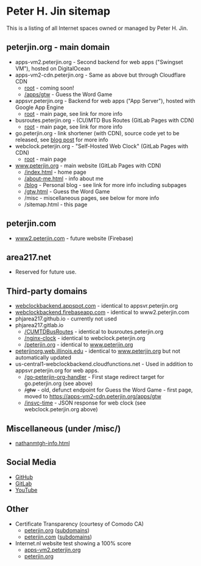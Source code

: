 # Peter H. Jin sitemap

This is a listing of all Internet spaces owned or managed by Peter H. Jin.

## peterjin.org - main domain

- apps-vm2.peterjin.org - Second backend for web apps \("Swingset VM"), hosted
on DigitalOcean
- apps-vm2-cdn.peterjin.org - Same as above but through Cloudflare CDN
  - [root](https://apps-vm2-cdn.peterjin.org) - coming soon!
  - [/apps/gtw](https://apps-vm2-cdn.peterjin.org/apps/gtw) - Guess the Word Game
- appsvr.peterjin.org - Backend for web apps \("App Server"), hosted with
Google App Engine
  - [root](https://appsvr.peterjin.org) - main page, see link for more info
- busroutes.peterjin.org - \(CU)MTD Bus Routes \(GitLab Pages with CDN)
  - [root](https://busroutes.peterjin.org) - main page, see link for more info
- go.peterjin.org - link shortener \(with CDN), source code yet to be released, see
[blog post](https://www.peterjin.org/blog/welcome.html) for more info
- webclock.peterjin.org - "Self-Hosted Web Clock" \(GitLab Pages with CDN)
  - [root](https://webclock.peterjin.org) - main page
- www.peterjin.org - main website \(GitLab Pages with CDN)
  - [/index.html](https://www.peterjin.org/index.html) - home page
  - [/about-me.html](https://www.peterjin.org/about-me.html) - info about me
  - [/blog](https://www.peterjin.org/blog/) - Personal blog - see link for
  more info including subpages
  - [/gtw.html](https://www.peterjin.org/gtw.html) - Guess the Word Game
  - /misc - miscellaneous pages, see below for more info
  - /sitemap.html - this page

## peterjin.com

- [www2.peterjin.com](https://www2.peterjin.com) - future website \(Firebase)

## area217.net

- Reserved for future use.

## Third-party domains

- [webclockbackend.appspot.com](https://webclockbackend.appspot.com) - identical
to appsvr.peterjin.org
- [webclockbackend.firebaseapp.com](https://webclockbackend.firebaseapp.com) -
identical to www2.peterjin.com
- phjarea217.github.io - currently not used
- phjarea217.gitlab.io
  - [/CUMTDBusRoutes](https://phjarea217.gitlab.io/CUMTDBusRoutes/) - identical
  to busroutes.peterjin.org
  - [/nginx-clock](https://phjarea217.gitlab.io/nginx-clock/) - identical to
  webclock.peterjin.org
  - [/peterjin.org](https://phjarea217.gitlab.io/peterjin.org/) - identical to
  www.peterjin.org
- [peterjinorg.web.illinois.edu](https://peterjinorg.web.illinois.edu) -
identical to www.peterjin.org but not automatically updated
- us-central1-webclockbackend.cloudfunctions.net - Used in addition to
appsvr.peterjin.org for web apps.
  - [/go-peterjin-org-handler](https://us-central1-webclockbackend.cloudfunctions.net/go-peterjin-org-handler) -
  First stage redirect target for go.peterjin.org \(see above)
  - ~~/gtw~~ - old, defunct endpoint for Guess the Word Game - first page,
moved to https://apps-vm2-cdn.peterjin.org/apps/gtw
  - [/insvc-time](https://us-central1-webclockbackend.cloudfunctions.net/insvc-time) -
  JSON response for web clock \(see webclock.peterjin.org above)

## Miscellaneous \(under /misc/)

- [nathanmtgh-info.html](https://www.peterjin.org/misc/nathanmtgh-info.html)

## Social Media

- [GitHub](https://github.com/PHJArea217)
- [GitLab](https://gitlab.com/PHJArea217)
- [YouTube](https://go.peterjin.org/youtube)
  
## Other

* Certificate Transparency \(courtesy of Comodo CA)
  - [peterjin.org](https://crt.sh/?q=peterjin.org)
  \([subdomains](https://crt.sh/?q=%25.peterjin.org))
  - [peterjin.com](https://crt.sh/?q=peterjin.com)
  \([subdomains](https://crt.sh/?q=%25.peterjin.com))
* Internet.nl website test showing a 100% score
  - [apps-vm2.peterjin.org](https://internet.nl/site/apps-vm2.peterjin.org/410697/)
  - [peterjin.org](https://internet.nl/site/peterjin.org/398592/)
